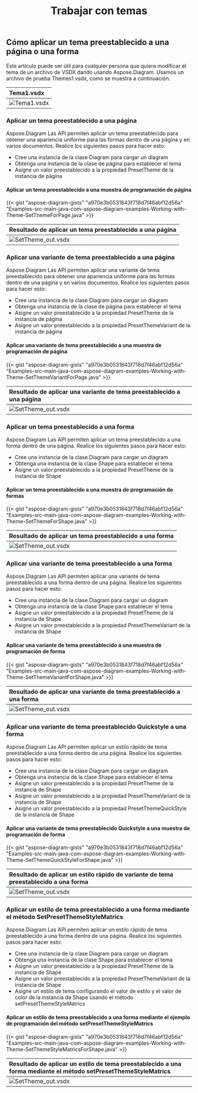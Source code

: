 ﻿---
title: Trabajar con temas
type: docs
weight: 265
url: /es/java/working-with-themes/
description: Esta sección explica cómo aplicar un tema predeterminado a una página o una forma con Aspose.Diagram.
---
## **Cómo aplicar un tema preestablecido a una página o una forma**
Este artículo puede ser útil para cualquier persona que quiera modificar el tema de un archivo de VSDX dando usando Aspose.Diagram. Usamos un archivo de prueba Themes1.vsdx, como se muestra a continuación.

|**Tema1.vsdx**|
|:- |
|![Tema1.vsdx](theme1.png)|

### **Aplicar un tema preestablecido a una página**
Aspose.Diagram Las API permiten aplicar un tema preestablecido para obtener una apariencia uniforme para las formas dentro de una página y en varios documentos. Realice los siguientes pasos para hacer esto:

- Cree una instancia de la clase Diagram para cargar un diagram
- Obtenga una instancia de la clase de página para establecer el tema
- Asigne un valor preestablecido a la propiedad PresetTheme de la instancia de página
#### **Aplicar un tema preestablecido a una muestra de programación de página**
{{< gist "aspose-diagram-gists" "a970e3b0531843f718d7f46abf12d56a" "Examples-src-main-java-com-aspose-diagram-examples-Working-with-Theme-SetThemeForPage.java" >}}

|**Resultado de aplicar un tema preestablecido a una página**|
|:- |
|![SetTheme_out.vsdx](theme2.png)|

### **Aplicar una variante de tema preestablecido a una página**

Aspose.Diagram Las API permiten aplicar una variante de tema preestablecido para obtener una apariencia uniforme para las formas dentro de una página y en varios documentos. Realice los siguientes pasos para hacer esto:

- Cree una instancia de la clase Diagram para cargar un diagram
- Obtenga una instancia de la clase de página para establecer el tema
- Asigne un valor preestablecido a la propiedad PresetTheme de la instancia de página
- Asigne un valor preestablecido a la propiedad PresetThemeVariant de la instancia de página

#### **Aplicar una variante de tema preestablecido a una muestra de programación de página**

{{< gist "aspose-diagram-gists" "a970e3b0531843f718d7f46abf12d56a" "Examples-src-main-java-com-aspose-diagram-examples-Working-with-Theme-SetThemeVariantForPage.java" >}}

|**Resultado de aplicar una variante de tema preestablecido a una página**|
|:- |
|![SetTheme_out.vsdx](theme3.png)|

### **Aplicar un tema preestablecido a una forma**

Aspose.Diagram Las API permiten aplicar un tema preestablecido a una forma dentro de una página. Realice los siguientes pasos para hacer esto:

- Cree una instancia de la clase Diagram para cargar un diagram
- Obtenga una instancia de la clase Shape para establecer el tema
- Asigne un valor preestablecido a la propiedad PresetTheme de la instancia de Shape

#### **Aplicar un tema preestablecido a una muestra de programación de formas**

{{< gist "aspose-diagram-gists" "a970e3b0531843f718d7f46abf12d56a" "Examples-src-main-java-com-aspose-diagram-examples-Working-with-Theme-SetThemeForShape.java" >}}

|**Resultado de aplicar un tema preestablecido a una forma**|
|:- |
|![SetTheme_out.vsdx](theme4.png)|

### **Aplicar una variante de tema preestablecido a una forma**

Aspose.Diagram Las API permiten aplicar una variante de tema preestablecido a una forma dentro de una página. Realice los siguientes pasos para hacer esto:

- Cree una instancia de la clase Diagram para cargar un diagram
- Obtenga una instancia de la clase Shape para establecer el tema
- Asigne un valor preestablecido a la propiedad PresetTheme de la instancia de Shape
- Asigne un valor preestablecido a la propiedad PresetThemeVariant de la instancia de Shape

#### **Aplicar una variante de tema preestablecido a una muestra de programación de forma**

{{< gist "aspose-diagram-gists" "a970e3b0531843f718d7f46abf12d56a" "Examples-src-main-java-com-aspose-diagram-examples-Working-with-Theme-SetThemeVariantForShape.java" >}}

|**Resultado de aplicar una variante de tema preestablecido a una forma**|
|:- |
|![SetTheme_out.vsdx](theme5.png)|

### **Aplicar una variante de tema preestablecido Quickstyle a una forma**

Aspose.Diagram Las API permiten aplicar un estilo rápido de tema preestablecido a una forma dentro de una página. Realice los siguientes pasos para hacer esto:

- Cree una instancia de la clase Diagram para cargar un diagram
- Obtenga una instancia de la clase Shape para establecer el tema
- Asigne un valor preestablecido a la propiedad PresetTheme de la instancia de Shape
- Asigne un valor preestablecido a la propiedad PresetThemeVariant de la instancia de Shape
- Asigne un valor preestablecido a la propiedad PresetThemeQuickStyle de la instancia de Shape

#### **Aplicar una variante de tema preestablecido Quickstyle a una muestra de programación de forma**

{{< gist "aspose-diagram-gists" "a970e3b0531843f718d7f46abf12d56a" "Examples-src-main-java-com-aspose-diagram-examples-Working-with-Theme-SetThemeQuickStyleForShape.java" >}}

|**Resultado de aplicar un estilo rápido de variante de tema preestablecido a una forma**|
|:- |
|![SetTheme_out.vsdx](theme6.png)|

### **Aplicar un estilo de tema preestablecido a una forma mediante el método SetPresetThemeStyleMatrics**

Aspose.Diagram Las API permiten aplicar un estilo rápido de tema preestablecido a una forma dentro de una página. Realice los siguientes pasos para hacer esto:

- Cree una instancia de la clase Diagram para cargar un diagram
- Obtenga una instancia de la clase Shape para establecer el tema
- Asigne un valor preestablecido a la propiedad PresetTheme de la instancia de Shape
- Asigne un valor preestablecido a la propiedad PresetThemeVariant de la instancia de Shape
- Asigne un estilo de tema configurando el valor de estilo y el valor de color de la instancia de Shape usando el método setPresetThemeStyleMatrics

#### **Aplicar un estilo de tema preestablecido a una forma mediante el ejemplo de programación del método setPresetThemeStyleMatrics**

{{< gist "aspose-diagram-gists" "a970e3b0531843f718d7f46abf12d56a" "Examples-src-main-java-com-aspose-diagram-examples-Working-with-Theme-SetThemeStyleMatricsForShape.java" >}}

|**Resultado de aplicar un estilo de tema preestablecido a una forma mediante el método setPresetThemeStyleMatrics** |
|:----------------------------------------------------------- |
|![SetTheme_out.vsdx](theme7.png)                             |
